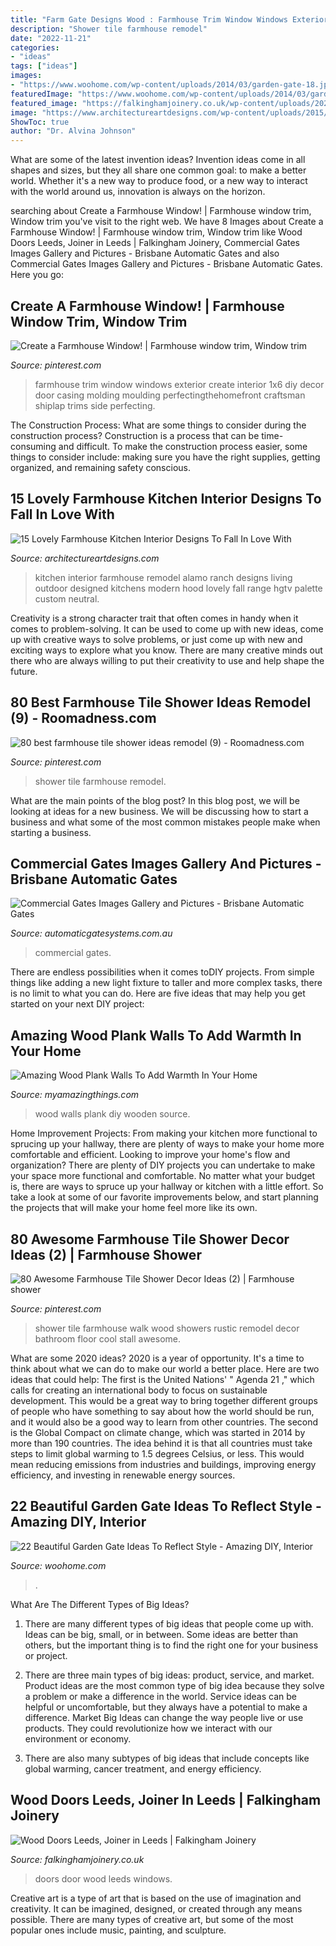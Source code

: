 ```yaml
---
title: "Farm Gate Designs Wood : Farmhouse Trim Window Windows Exterior Create Interior 1x6 Diy Decor Door Casing Molding Moulding Perfectingthehomefront Craftsman Shiplap Trims Side Perfecting"
description: "Shower tile farmhouse remodel"
date: "2022-11-21"
categories:
- "ideas"
tags: ["ideas"]
images:
- "https://www.woohome.com/wp-content/uploads/2014/03/garden-gate-18.jpg"
featuredImage: "https://www.woohome.com/wp-content/uploads/2014/03/garden-gate-18.jpg"
featured_image: "https://falkinghamjoinery.co.uk/wp-content/uploads/2020/08/front-door-8-1.jpg"
image: "https://www.architectureartdesigns.com/wp-content/uploads/2015/01/15-Lovely-Farmhouse-Kitchen-Interior-Designs-To-Fall-In-Love-With-6-630x420.jpg"
ShowToc: true
author: "Dr. Alvina Johnson"
---
```



What are some of the latest invention ideas?
Invention ideas come in all shapes and sizes, but they all share one common goal: to make a better world. Whether it's a new way to produce food, or a new way to interact with the world around us, innovation is always on the horizon.

	

		
searching about Create a Farmhouse Window! | Farmhouse window trim, Window trim you've visit to the right web. We have 8 Images about Create a Farmhouse Window! | Farmhouse window trim, Window trim like Wood Doors Leeds, Joiner in Leeds | Falkingham Joinery, Commercial Gates Images Gallery and Pictures - Brisbane Automatic Gates and also Commercial Gates Images Gallery and Pictures - Brisbane Automatic Gates. Here you go:
		
    
## Create A Farmhouse Window! | Farmhouse Window Trim, Window Trim

<img loading=lazy src="https://i.pinimg.com/736x/0b/93/52/0b935218572c02c4dc71dbf53f638422--farmhouse-trim-farmhouse-windows.jpg" onerror="this.onerror=null;this.src='https://tse1.mm.bing.net/th?id=OIP.icV4_S9KZA7oyiGCTU21hQHaLI&amp;pid=15.1';" alt="Create a Farmhouse Window! | Farmhouse window trim, Window trim">

_Source: pinterest.com_

>farmhouse trim window windows exterior create interior 1x6 diy decor door casing molding moulding perfectingthehomefront craftsman shiplap trims side perfecting. 

	

The Construction Process: What are some things to consider during the construction process?
Construction is a process that can be time-consuming and difficult. To make the construction process easier, some things to consider include: making sure you have the right supplies, getting organized, and remaining safety conscious.

    
## 15 Lovely Farmhouse Kitchen Interior Designs To Fall In Love With

<img loading=lazy src="https://www.architectureartdesigns.com/wp-content/uploads/2015/01/15-Lovely-Farmhouse-Kitchen-Interior-Designs-To-Fall-In-Love-With-6-630x420.jpg" onerror="this.onerror=null;this.src='https://tse3.mm.bing.net/th?id=OIP.zNsmxKoDmSuS_ALBQJNPkwHaE8&amp;pid=15.1';" alt="15 Lovely Farmhouse Kitchen Interior Designs To Fall In Love With">

_Source: architectureartdesigns.com_

>kitchen interior farmhouse remodel alamo ranch designs living outdoor designed kitchens modern hood lovely fall range hgtv palette custom neutral. 

	

Creativity is a strong character trait that often comes in handy when it comes to problem-solving. It can be used to come up with new ideas, come up with creative ways to solve problems, or just come up with new and exciting ways to explore what you know. There are many creative minds out there who are always willing to put their creativity to use and help shape the future.

    
## 80 Best Farmhouse Tile Shower Ideas Remodel (9) - Roomadness.com

<img loading=lazy src="https://i.pinimg.com/736x/e8/47/76/e8477657f594a75fb7badc60372a31c1.jpg" onerror="this.onerror=null;this.src='https://tse2.mm.bing.net/th?id=OIP.Sl9vQs_f8h4oX9ZW9JJutgHaJ3&amp;pid=15.1';" alt="80 best farmhouse tile shower ideas remodel (9) - Roomadness.com">

_Source: pinterest.com_

>shower tile farmhouse remodel. 

	

What are the main points of the blog post?
In this blog post, we will be looking at ideas for a new business. We will be discussing how to start a business and what some of the most common mistakes people make when starting a business.

    
## Commercial Gates Images Gallery And Pictures - Brisbane Automatic Gates

<img loading=lazy src="https://automaticgatesystems.com.au/wp-content/uploads/2018/01/C0121-1.jpg" onerror="this.onerror=null;this.src='https://tse2.mm.bing.net/th?id=OIP.tubtKykf6LMXR_n7Ihpu5AHaDB&amp;pid=15.1';" alt="Commercial Gates Images Gallery and Pictures - Brisbane Automatic Gates">

_Source: automaticgatesystems.com.au_

>commercial gates. 

	

There are endless possibilities when it comes toDIY projects. From simple things like adding a new light fixture to taller and more complex tasks, there is no limit to what you can do. Here are five ideas that may help you get started on your next DIY project: 

    
## Amazing Wood Plank Walls To Add Warmth In Your Home

<img loading=lazy src="http://myamazingthings.com/wp-content/uploads/2017/07/diy-wooden-plank-wall-5.jpg" onerror="this.onerror=null;this.src='https://tse2.mm.bing.net/th?id=OIP.pPx-HbsnU6vskf4RoZyrjgHaJ3&amp;pid=15.1';" alt="Amazing Wood Plank Walls To Add Warmth In Your Home">

_Source: myamazingthings.com_

>wood walls plank diy wooden source. 

	

Home Improvement Projects: From making your kitchen more functional to sprucing up your hallway, there are plenty of ways to make your home more comfortable and efficient.
Looking to improve your home's flow and organization? There are plenty of DIY projects you can undertake to make your space more functional and comfortable. No matter what your budget is, there are ways to spruce up your hallway or kitchen with a little effort. So take a look at some of our favorite improvements below, and start planning the projects that will make your home feel more like its own.

    
## 80 Awesome Farmhouse Tile Shower Decor Ideas (2) | Farmhouse Shower

<img loading=lazy src="https://i.pinimg.com/736x/62/de/ca/62deca008a7ef588cf3dbdb00445d442.jpg" onerror="this.onerror=null;this.src='https://tse2.mm.bing.net/th?id=OIP.X0mXRBunvShclNvjlTSXYAHaJ3&amp;pid=15.1';" alt="80 Awesome Farmhouse Tile Shower Decor Ideas (2) | Farmhouse shower">

_Source: pinterest.com_

>shower tile farmhouse walk wood showers rustic remodel decor bathroom floor cool stall awesome. 

	

What are some 2020 ideas?
2020 is a year of opportunity. It's a time to think about what we can do to make our world a better place. Here are two ideas that could help: 
The first is the United Nations' " Agenda 21 ," which calls for creating an international body to focus on sustainable development. This would be a great way to bring together different groups of people who have something to say about how the world should be run, and it would also be a good way to learn from other countries. 
The second is the Global Compact on climate change, which was started in 2014 by more than 190 countries. The idea behind it is that all countries must take steps to limit global warming to 1.5 degrees Celsius, or less. This would mean reducing emissions from industries and buildings, improving energy efficiency, and investing in renewable energy sources.

    
## 22 Beautiful Garden Gate Ideas To Reflect Style - Amazing DIY, Interior

<img loading=lazy src="https://www.woohome.com/wp-content/uploads/2014/03/garden-gate-18.jpg" onerror="this.onerror=null;this.src='https://tse2.mm.bing.net/th?id=OIP.IqjIpO1NEXXQpf8UumkaxQHaJ7&amp;pid=15.1';" alt="22 Beautiful Garden Gate Ideas To Reflect Style - Amazing DIY, Interior">

_Source: woohome.com_

>. 

	

What Are The Different Types of Big Ideas?
1. There are many different types of big ideas that people come up with. Ideas can be big, small, or in between. Some ideas are better than others, but the important thing is to find the right one for your business or project.
2. There are three main types of big ideas: product, service, and market. Product ideas are the most common type of big idea because they solve a problem or make a difference in the world. Service ideas can be helpful or uncomfortable, but they always have a potential to make a difference. Market Big Ideas can change the way people live or use products. They could revolutionize how we interact with our environment or economy.

3. There are also many subtypes of big ideas that include concepts like global warming, cancer treatment, and energy efficiency.

    
## Wood Doors Leeds, Joiner In Leeds | Falkingham Joinery

<img loading=lazy src="https://falkinghamjoinery.co.uk/wp-content/uploads/2020/08/front-door-8-1.jpg" onerror="this.onerror=null;this.src='https://tse1.mm.bing.net/th?id=OIP.yxbO4PITwHVTDaBwwZRG3gHaJ4&amp;pid=15.1';" alt="Wood Doors Leeds, Joiner in Leeds | Falkingham Joinery">

_Source: falkinghamjoinery.co.uk_

>doors door wood leeds windows. 

	

Creative art is a type of art that is based on the use of imagination and creativity. It can be imagined, designed, or created through any means possible. There are many types of creative art, but some of the most popular ones include music, painting, and sculpture.


